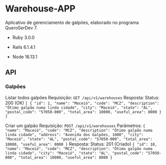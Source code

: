 # Warehouse-APP

Aplicativo de gerenciamento de galpões, elaborado no programa QueroSerDev 7.

* Ruby 3.0.0

* Rails 6.1.4.1

* Node 16.13.1

## API

### Galpões

Listar todos galpões
Requisição:
`GET /api/v1/warehouses`
Resposta:
Status: 200 (OK)
`
[
  {
    "id": 1,
    "name": "Maceió",
    "code": "MCZ",
    "description": "Ótimo galpão numa linda cidade",
    "city": "Maceió",
    "state": "AL",
    "postal_code": "57050-000",
    "total_area": 10000,
    "useful_area": 8000
  }
]
`

Criar um galpão
Requisição:
`POST /api/v1/warehouses`
Parâmetros:
`
{
    "name": "Maceió",
    "code": "MCZ",
    "description": "Ótimo galpão numa linda cidade",
    "address": "Avenida dos Galpões, 1000",
    "city": "Maceió",
    "state": "AL",
    "postal_code": "57050-000",
    "total_area": 10000,
    "useful_area": 8000
}
`
Resposta:
Status: 201 (Criado)
`
{
  "id": 10,
  "name": "Maceió",
  "code": "MCZ",
  "description": "Ótimo galpão numa linda cidade",
  "city": "Maceió",
  "state": "AL",
  "postal_code": "57050-000",
  "total_area": 10000,
  "useful_area": 8000
}
`